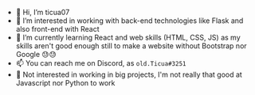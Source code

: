 - 👋 Hi, I’m ticua07
- 👀 I’m interested in working with back-end technologies like Flask and also front-end with React
- 🌱 I’m currently learning React and web skills (HTML, CSS, JS) as my skills aren't good enough still to make a website without Bootstrap nor Google 😓😓
- 📫 You can reach me on Discord, as `old.Ticua#3251`
- 📛 Not interested in working in big projects, I'm not really that good at Javascript nor Python to work
